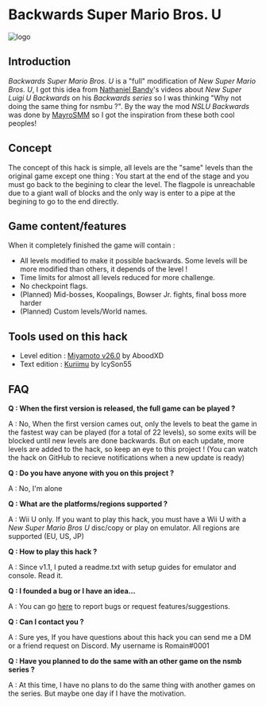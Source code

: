 # Backwards Super Mario Bros. U

![logo](https://i.goopics.net/75PKm.png)

## Introduction

*Backwards Super Mario Bros. U* is a "full" modification of *New Super Mario Bros. U*, I got this idea from [Nathaniel Bandy](https://www.youtube.com/channel/UCRwczJ_nk1t9IGHyHfHbXRQ)'s videos about *New Super Luigi U Backwards* on his *Backwards series* so I was thinking "Why not doing the same thing for nsmbu ?". By the way the mod *NSLU Backwards* was done by [MayroSMM](https://www.youtube.com/channel/UCumgUoIV9t2aGtaQXmwXIAg) so I got the inspiration from these both cool peoples!

## Concept

The concept of this hack is simple, all levels are the "same" levels than the original game except one thing : You start at the end of the stage and you must go back to the begining to clear the level. The flagpole is unreachable due to a giant wall of blocks and the only way is enter to a pipe at the begining to go to the end directly.

## Game content/features

When it completely finished the game will contain : 

- All levels modified to make it possible backwards. Some levels will be more modified than others, it depends of the level !
- Time limits for almost all levels reduced for more challenge.
- No checkpoint flags.
- (Planned) Mid-bosses, Koopalings, Bowser Jr. fights, final boss more harder
- (Planned) Custom levels/World names.

## Tools used on this hack

 - Level edition : [Miyamoto v26.0](https://github.com/aboood40091/Miyamoto/releases) by AboodXD
 - Text edition : [Kuriimu](https://github.com/IcySon55/Kuriimu/releases) by IcySon55

## FAQ

**Q : When the first version is released, the full game can be played ?**

A : No, When the first version cames out, only the levels to beat the game in the fastest way can be played (for a total of 22 levels), so some exits will be blocked until new levels are done backwards. But on each update, more levels are added to the hack, so keep an eye to this project ! (You can watch the hack on GitHub to recieve notifications when a new update is ready)

**Q : Do you have anyone with you on this project ?**

A : No, I'm alone

**Q : What are the platforms/regions supported ?**

A : Wii U only. If you want to play this hack, you must have a Wii U with a *New Super Mario Bros U* disc/copy or play on emulator. All regions are supported (EU, US, JP)

**Q : How to play this hack ?**

A : Since v1.1, I puted a readme.txt with setup guides for emulator and console. Read it.

**Q : I founded a bug or I have an idea...**

A : You can go [here](https://github.com/R0-main/Backwards-Super-Mario-Bros.-U/issues) to report bugs or request features/suggestions.

**Q : Can I contact you ?**

A : Sure yes, If you have questions about this hack you can send me a DM or a friend request on Discord. My username is Romain#0001

**Q : Have you planned to do the same with an other game on the nsmb series ?**

A : At this time, I have no plans to do the same thing with another games on the series. But maybe one day if I have the motivation.
